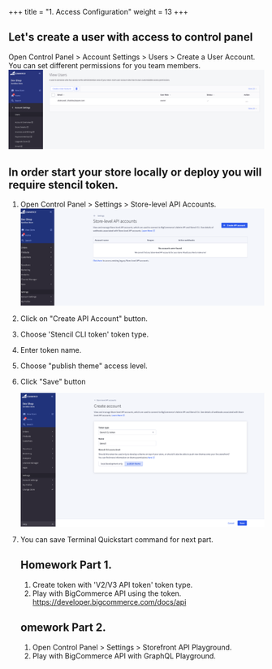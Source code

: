 +++
title = "1. Access Configuration"
weight = 13
+++

## Let's create a user with access to control panel

Open Control Panel > Account Settings > Users > Create a User Account. You can set different permissions for you team members.
![](../../static/images/control-panel-access-configuration/1.png)

## In order start your store locally or deploy you will require stencil token.

1. Open Control Panel > Settings > Store-level API Accounts.
   ![](../../static/images/control-panel-access-configuration/2.png)

2. Click on "Create API Account" button.

3. Choose 'Stencil CLI token' token type.

4. Enter token name.

5. Choose "publish theme" access level.

6. Click "Save" button

   ![](../../static/images/control-panel-access-configuration/3.png)

7. You can save Terminal Quickstart command for next part.

   ## Homework Part 1.

   1. Create token with 'V2/V3 API token' token type.
   2. Play with BigCommerce API using the token. https://developer.bigcommerce.com/docs/api

   ## omework Part 2.

   1. Open Control Panel > Settings > Storefront API Playground.
   2. Play with BigCommerce API with GraphQL Playground.
